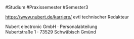 #Studium #Praxissemester #Semester3 

https://www.nubert.de/karriere/
evtl technischer Redakteur

Nubert electronic GmbH · Personalabteilung  
Nubertstraße 1 · 73529 Schwäbisch Gmünd